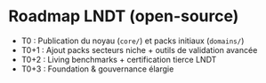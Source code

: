 # Roadmap LNDT (open-source)

- T0 : Publication du noyau (`core/`) et packs initiaux (`domains/`)
- T0+1 : Ajout packs secteurs niche + outils de validation avancée
- T0+2 : Living benchmarks + certification tierce LNDT
- T0+3 : Foundation & gouvernance élargie

